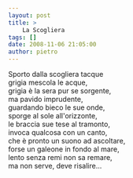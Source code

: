 ```yaml
---
layout: post
title: >
    La Scogliera
tags: []
date: 2008-11-06 21:05:00
author: pietro
---
```

Sporto dalla scogliera tacque<br/>grigia mescola le acque,<br/>grigia è la sera pur se sorgente,<br/>ma pavido imprudente,<br/>guardando bieco le sue onde,<br/>sporge al sole all'orizzonte,<br/>le braccia sue tese al tramonto,<br/>invoca qualcosa con un canto,<br/>che è pronto un suono ad ascoltare,<br/>forse un galeone in fondo al mare,<br/>lento senza remi non sa remare,<br/>ma non serve, deve risalire...
